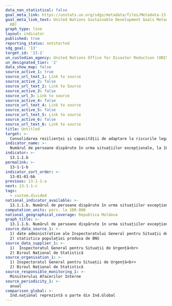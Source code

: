 ```yaml
---
data_non_statistical: false
goal_meta_link: https://unstats.un.org/sdgs/metadata/files/Metadata-13-01-01.pdf
goal_meta_link_text: United Nations Sustainable Development Goals Metadata (PDF 224
  KB)
graph_type: line
layout: indicator
published: true
reporting_status: notstarted
sdg_goal: '13'
target_id: '13.1'
un_custodian_agency: United Nations Office for Disaster Reduction (UNISDR)
un_designated_tier: '2'
data_show_map: false
source_active_1: true
source_url_text_1: Link to source
source_active_2: false
source_url_text_2: Link to Source
source_active_3: false
source_url_3: Link to source
source_active_4: false
source_url_text_4: Link to source
source_active_5: false
source_url_text_5: Link to source
source_active_6: false
source_url_text_6: Link to source
title: Untitled
target: >-
  Consolidarea rezilienței și capacității de adaptare la riscurile legate de climă și dezastrele naturale în toate țările
indicator_name: >-
  Numărul de persoane dispărute în urma situațiilor excepționale, la 100000 de locuitori
indicator: >-
  13.1.1.b
permalink: >-
  13-1-1-b
indicator_sort_order: >-
  13-01-01-bb
previous: 13-1-1-a
next: 13-1-1-c
tags:
  - custom.divided
national_indicator_available: >-
  13.1.1.b. Numărul de persoane dispărute în urma situațiilor excepționale, la 100.000 de locuitori
computation_units: pers. la 100.000
national_geographical_coverage: Republica Moldova
graph_title: >-
  13.1.1.b. Numărul de persoane dispărute în urma situațiilor excepționale, la 100.000 de locuitori
source_data_source_1: >-
  1) date administrative ale Inspectoratului General pentru Situații de Urgenta<br> 
  2) statistica populației produsa de BNS
source_data_supplier_1: >-
  1)  Inspectoratul General pentru Situații de Urgență<br> 
  2) Biroul Național de Statistică
source_organisation_1: >-
  1) Inspectoratul General pentru Situații de Urgență<br> 
  2) Biroul Național de Statistică
source_responsible_monitoring_1: >-
  Ministerului Afacerilor Interne
source_periodicity_1: >-
  anual
comparison_global: >-
  Ind.național reprezintă o parte din Ind.Global
---
```

